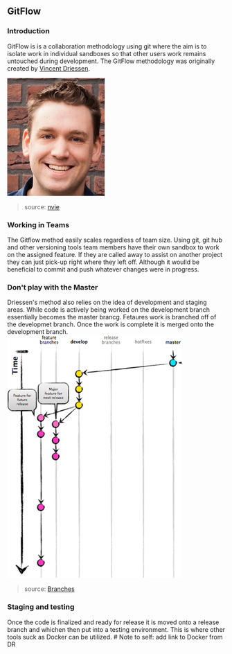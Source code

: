 ## GitFlow

### Introduction

GitFlow is is a collaboration methodology using git where the aim is to isolate work in individual sandboxes so that other users work remains untouched during development. The GitFlow methodology was originally created by [Vincent Driessen](https://nvie.com/about/).

![Vincent](/images/vincent.png) 
> source: [nvie](https://nvie.com/about/)

### Working in Teams

The Gitflow method easily scales regardless of team size. Using git, git hub and other versioning tools team members have their own sandbox to work on the assigned feature. If they are called away to assist on another project they can just pick-up right where they left off. Although it woulld be beneficial to commit and push whatever changes were in progress. 

### Don't play with the Master

Driessen's method also relies on the idea of development and staging areas. While code is actively being worked on the development branch essentially becomes the master brancg. Fetaures work is branched off of the developmet branch. Once the work is complete it is merged onto the development branch. 
![Feature Branches](/images/GitFlowFeatureBranches.png)   
> source: [Branches](https://nvie.com/posts/a-successful-git-branching-model/)

### Staging and testing

Once the code is finalized and ready for release it is moved onto a release branch and whichen then put into a testing environment. This is where other tools suck as Docker can be utilized. # Note to self: add link to Docker from DR  

